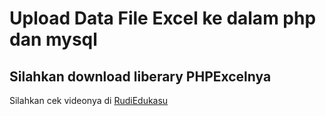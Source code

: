 # Upload Data File Excel ke dalam php dan mysql
## Silahkan download liberary PHPExcelnya
Silahkan cek videonya di [RudiEdukasu](https://www.youtube.com/watch?v=bcQg8A68U3M)
